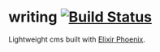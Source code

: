 # writing [![Build Status](https://travis-ci.com/coffee-cup/writing.svg?token=DF2fqhqgEvTdkEfysVsS&branch=master)](https://travis-ci.com/coffee-cup/writing)

Lightweight cms built with [Elixir Phoenix](http://phoenixframework.org).
